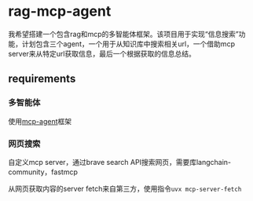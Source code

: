 # rag-mcp-agent

我希望搭建一个包含rag和mcp的多智能体框架。该项目用于实现“信息搜索”功能，计划包含三个agent，一个用于从知识库中搜索相关url，一个借助mcp server来从特定url获取信息，最后一个根据获取的信息总结。

## requirements

### 多智能体

使用[mcp-agent](https://github.com/lastmile-ai/mcp-agent)框架

### 网页搜索

自定义mcp server，通过brave search API搜索网页，需要库langchain-community，fastmcp

从网页获取内容的server fetch来自第三方，使用指令`uvx mcp-server-fetch`

